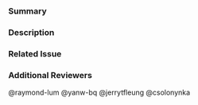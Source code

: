 
### Summary

<!--- General summary / title -->

### Description

<!--- Details of what you changed -->

### Related Issue

<!--- Link to issue where this is tracked -->

### Additional Reviewers
@raymond-lum
@yanw-bq
@jerrytfleung
@csolonynka
<!-- Any additional reviewers -->
